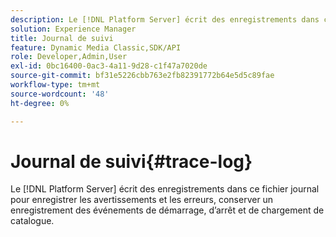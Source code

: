 ```yaml
---
description: Le [!DNL Platform Server] écrit des enregistrements dans ce fichier journal pour enregistrer les avertissements et les erreurs, conserver un enregistrement des événements de démarrage, d’arrêt et de chargement de catalogue.
solution: Experience Manager
title: Journal de suivi
feature: Dynamic Media Classic,SDK/API
role: Developer,Admin,User
exl-id: 0bc16400-0ac3-4a11-9d28-c1f47a7020de
source-git-commit: bf31e5226cbb763e2fb82391772b64e5d5c89fae
workflow-type: tm+mt
source-wordcount: '48'
ht-degree: 0%

---
```


# Journal de suivi{#trace-log}

Le [!DNL Platform Server] écrit des enregistrements dans ce fichier journal pour enregistrer les avertissements et les erreurs, conserver un enregistrement des événements de démarrage, d’arrêt et de chargement de catalogue.
